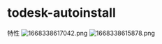 # todesk-autoinstall
特性
![1668338617042.png](https://p0.meituan.net/dpplatform/c9f3f83754a1fbe72e3db2a7180fe8fd66261.png)
![1668338615878.png](https://p0.meituan.net/dpplatform/cb73018a518339478fbcc3f57af0ef6252468.png)
